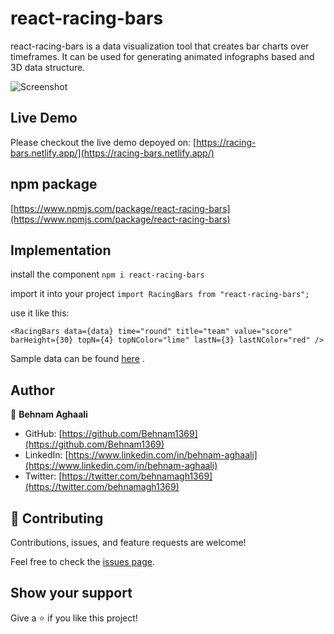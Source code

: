 # react-racing-bars

react-racing-bars is a data visualization tool that creates bar charts over timeframes. It can be used for generating animated infographs based and 3D data structure.

![Screenshot](./RacingBars-Demo.gif)

## Live Demo

Please checkout the live demo depoyed on: [https://racing-bars.netlify.app/](https://racing-bars.netlify.app/)

## npm package

[https://www.npmjs.com/package/react-racing-bars](https://www.npmjs.com/package/react-racing-bars)

## Implementation

install the component
`npm i react-racing-bars`

import it into your project
`import RacingBars from "react-racing-bars";`

use it like this:

`<RacingBars
        data={data}
        time="round"
        title="team"
        value="score"
        barHeight={30}
        topN={4}
        topNColor="lime"
        lastN={3}
        lastNColor="red"
      />`

Sample data can be found [here](https://github.com/Behnam1369/racing-bars/blob/main/src/data/standing.js) .

## Author

👤 **Behnam Aghaali**

- GitHub: [https://github.com/Behnam1369](https://github.com/Behnam1369)
- LinkedIn: [https://www.linkedin.com/in/behnam-aghaali](https://www.linkedin.com/in/behnam-aghaali)
- Twitter: [https://twitter.com/behnamagh1369](https://twitter.com/behnamagh1369)

## 🤝 Contributing

Contributions, issues, and feature requests are welcome!

Feel free to check the [issues page](../../issues/).

## Show your support

Give a ⭐️ if you like this project!

